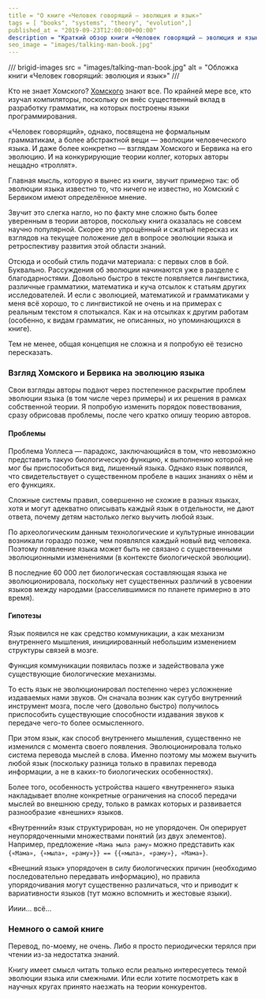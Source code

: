```yaml
---
title = "О книге «Человек говорящий — эволюция и язык»"
tags = [ "books", "systems", "theory", "evolution",]
published_at = "2019-09-23T12:00:00+00:00"
description = "Краткий обзор книги «Человек говорящий — эволюция и язык». Гипотеза: язык появился не как средство коммуникации, а как механизм внутреннего мышления."
seo_image = "images/talking-man-book.jpg"
---
```


/// brigid-images
src = "images/talking-man-book.jpg"
alt = "Обложка книги «Человек говорящий: эволюция и язык»"
///

Кто не знает Хомского? [Хомского](https://ru.wikipedia.org/wiki/Хомский,_Ноам) знают все. По крайней мере все, кто изучал компиляторы, поскольку он внёс существенный вклад в разработку грамматик, на которых построены языки программирования.

«Человек говорящий», однако, посвящена не формальным грамматикам, а более абстрактной вещи — эволюции человеческого языка. И даже более конкретно — взглядам Хомского и Бервика на его эволюцию. И на конкурирующие теории коллег, которых авторы нещадно «троллят».

Главная мысль, которую я вынес из книги, звучит примерно так: об эволюции языка известно то, что ничего не известно, но Хомский c Бервиком имеют определённое мнение.

Звучит это слегка нагло, но по факту мне сложно быть более уверенным в теории авторов, поскольку книга оказалась не совсем научно популярной. Скорее это упрощённый и сжатый пересказ их взглядов на текущее положение дел в вопросе эволюции языка и ретроспективу развития этой области знаний.

Отсюда и особый стиль подачи материала: с первых слов в бой. Буквально. Рассуждения об эволюции начинаются уже в разделе с благодарностями. Довольно быстро в тексте появляется лингвистика, различные грамматики, математика и куча отсылок к статьям других исследователей. И если с эволюцией, математикой и грамматиками у меня всё хорошо, то с лингвистикой не очень и на примерах с реальным текстом я спотыкался. Как и на отсылках к другим работам (особенно, к видам грамматик, не описанных, но упоминающихся в книге).

Тем не менее, общая концепция не сложна и я попробую её тезисно пересказать.

<!-- more -->

### Взгляд Хомского и Бервика на эволюцию языка

Свои взгляды авторы подают через постепенное раскрытие проблем эволюции языка (в том числе через примеры) и их решения в рамках собственной теории. Я попробую изменить порядок повествования, сразу обрисовав проблемы, после чего кратко опишу теорию авторов.

#### Проблемы

Проблема Уоллеса — парадокс, заключающийся в том, что невозможно представить такую биологическую функцию, к выполнению которой не мог бы приспособиться вид, лишенный языка. Однако язык появился, что свидетельствует о существенном пробеле в наших знаниях о нём и его функциях.

Сложные системы правил, совершенно не схожие в разных языках, хотя и могут адекватно описывать каждый язык в отдельности, не дают ответа, почему детям настолько легко выучить любой язык.

По археологическим данным технологические и культурные инновации возникали гораздо позже, чем появлялся каждый новый вид человека. Поэтому появление языка может быть не связано с существенными эволюционными изменениями (в контексте биологической эволюции).

В последние 60 000 лет биологическая составляющая языка не эволюционировала, поскольку нет существенных различий в усвоении языков между народами (расселившимися по планете примерно в это время).

#### Гипотезы

Язык появился не как средство коммуникации, а как механизм внутреннего мышления, инициированный небольшим изменением структуры связей в мозге.

Функция коммуникации появилась позже и задействовала уже существующие биологические механизмы.

То есть язык не эволюционировал постепенно через усложнение издаваемых нами звуков. Он сначала возник как сугубо внутренний инструмент мозга, после чего (довольно быстро) получилось приспособить существующие способности издавания звуков к передаче чего-то более осмысленного.

При этом язык, как способ внутреннего мышления, существенно не изменился с момента своего появления. Эволюционировала только система перевода мыслей в слова. Именно поэтому мы можем выучить любой язык (поскольку разница только в правилах перевода информации, а не в каких-то биологических особенностях).

Более того, особенность устройства нашего «внутреннего» языка накладывает вполне конкретные ограничения на способ передачи мыслей во внешнюю среду, только в рамках которых и развивается разнообразие «внешних» языков.

«Внутренний» язык структурирован, но не упорядочен. Он оперирует неупорядоченными множествами понятий (из двух элементов). Например, предложение `«Мама мыла раму»` можно представить как `{«Мама», {«мыла», «раму»}} == {{«мыла», «раму»}, «Мама»}`.

«Внешний язык» упорядочен в силу биологических причин (необходимо последовательно передавать информацию), но правила упорядочивания могут существенно различаться, что и приводит к вариативности языков (тут можно вспомнить и жестовые языки).

Ииии… всё…

### Немного о самой книге

Перевод, по-моему, не очень. Либо я просто периодически терялся при чтении из-за недостатка знаний.

Книгу имеет смысл читать только если реально интересуетесь темой эволюции языка или смежными. Или если хотите посмотреть как в научных кругах принято наезжать на теории конкурентов.
